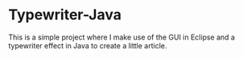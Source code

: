 # Typewriter-Java
This is a simple project where I make use of the GUI in Eclipse and a typewriter effect in Java to create a little article. 
